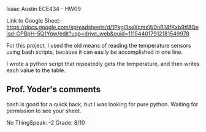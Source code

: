 Isaac Austin
ECE434 - HW09

Link to Google Sheet:
https://docs.google.com/spreadsheets/d/1Pkgl3seXcmxW0nB14fKxb9tf8Qeisd-GPBpH-5Q1Ygw/edit?usp=drive_web&ouid=111544017912181549978

For this project, I used the old means of reading the temperature sensors
using bash scripts, because it can easily be accomplished in one line.

I wrote a python script that repeatedly gets the temperature, and then
writes each value to the table.

## Prof. Yoder's comments

bash is good for a quick hack, but I was looking for pure python.
Waiting for permission to see your sheet.

No ThingSpeak:  -2
Grade:  8/10

